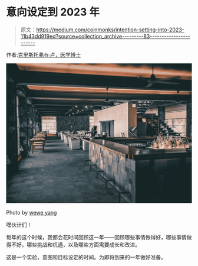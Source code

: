 # 意向设定到 2023 年

> 原文：<https://medium.com/coinmonks/intention-setting-into-2023-11b43dd919ed?source=collection_archive---------83----------------------->

作者:[克里斯托弗·h·卢，医学博士](https://www.linkedin.com/newsletters/financial-freedom-with-dr-loo-6992935013231071233/)

![](img/b6f962c8d13027ae7972e87dfcab4b29.png)

Photo by [wewe yang](https://www.pexels.com/photo/modern-interior-of-restaurant-in-dark-tones-4508641/)

嘿伙计们！

每年的这个时候，我都会花时间回顾这一年——回顾哪些事情做得好，哪些事情做得不好，哪些挑战和机遇，以及哪些方面需要成长和改进。

这是一个实验，意图和目标设定的时间。为即将到来的一年做好准备。